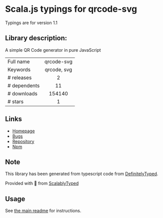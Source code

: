 
# Scala.js typings for qrcode-svg

Typings are for version 1.1

## Library description:
A simple QR Code generator in pure JavaScript

|                    |                 |
| ------------------ | :-------------: |
| Full name          | qrcode-svg |
| Keywords           | qrcode, svg |
| # releases         | 2 |
| # dependents       | 11 |
| # downloads        | 154140 |
| # stars            | 1 |

## Links
- [Homepage](https://github.com/papnkukn/qrcode-svg)
- [Bugs](https://github.com/papnkukn/qrcode-svg/issues)
- [Repository](https://github.com/papnkukn/qrcode-svg)
- [Npm](https://www.npmjs.com/package/qrcode-svg)
    


## Note
This library has been generated from typescript code from [DefinitelyTyped](https://definitelytyped.org).

Provided with :purple_heart: from [ScalablyTyped](https://github.com/oyvindberg/ScalablyTyped)

## Usage
See [the main readme](../../readme.md) for instructions.



